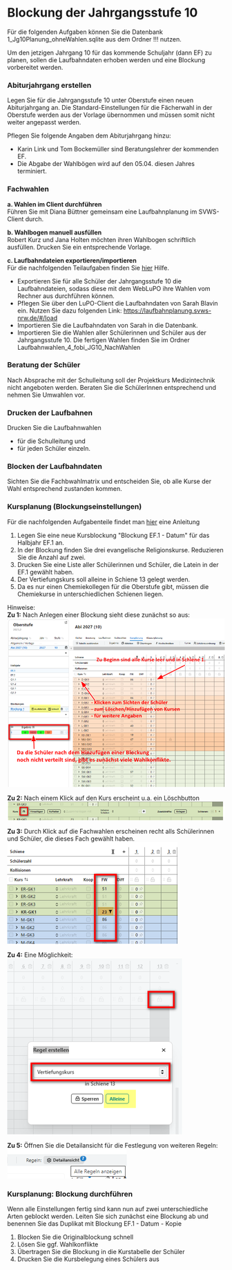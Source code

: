 # Blockung der Jahrgangsstufe 10
Für die folgenden Aufgaben können Sie die Datenbank 1_Jg10Planung_ohneWahlen.sqlite aus dem Ordner !!! nutzen.   

Um den jetzigen Jahrgang 10 für das kommende Schuljahr (dann EF) zu planen, sollen die Laufbahndaten erhoben werden und eine Blockung vorbereitet werden.   

### Abiturjahrgang erstellen
Legen Sie für die Jahrgangsstufe 10 unter Oberstufe einen neuen Abiturjahrgang an. Die Standard-Einstellungen für die Fächerwahl in der Oberstufe werden aus der Vorlage übernommen und müssen somit nicht weiter angepasst werden. 

Pflegen Sie folgende Angaben dem Abiturjahrgang hinzu:
* Karin Link und Tom Bockemüller sind Beratungslehrer der kommenden EF.
* Die Abgabe der Wahlbögen wird auf den 05.04. diesen Jahres terminiert.

### Fachwahlen
**a. Wahlen im Client durchführen**  
Führen Sie mit Diana Büttner gemeinsam eine Laufbahnplanung im SVWS-Client durch.

**b. Wahlbogen manuell ausfüllen**  
Robert Kurz und Jana Holten möchten ihren Wahlbogen schriftlich ausfüllen. Drucken Sie ein entsprechende Vorlage.

**c. Laufbahndateien exportieren/importieren**  
Für die nachfolgenden Teilaufgaben finden Sie [hier](https://help.svws-nrw.de/gost/laufbahn/) Hilfe.
* Exportieren Sie für alle Schüler der Jahrgangsstufe 10 die Laufbahndateien, sodass diese mit dem WebLuPO ihre Wahlen vom Rechner aus durchführen können.
* Pflegen Sie über den LuPO-Client die Laufbahndaten von Sarah Blavin ein. Nutzen Sie dazu folgenden Link: https://laufbahnplanung.svws-nrw.de/#/load
* Importieren Sie die Laufbahndaten von Sarah in die Datenbank.
* Importieren Sie die Wahlen aller Schülerinnen und Schüler aus der Jahrgangsstufe 10. Die fertigen Wahlen finden Sie im Ordner Laufbahnwahlen_4_fobi_JG10_NachWahlen

### Beratung der Schüler
Nach Absprache mit der Schulleitung soll der Projektkurs Medizintechnik nicht angeboten werden. Beraten Sie die SchülerInnen entsprechend und nehmen Sie Umwahlen vor.

### Drucken der Laufbahnen
Drucken Sie die Laufbahnwahlen
* für die Schulleitung und 
* für jeden Schüler einzeln.


### Blocken der Laufbahndaten
Sichten Sie die Fachbwahlmatrix und entscheiden Sie, ob alle Kurse der Wahl entsprechend zustanden kommen.

### Kursplanung (Blockungseinstellungen)
Für die nachfolgenden Aufgabenteile findet man [hier](https://hilfe.svws-nrw.de/gost/kursplanung/) eine Anleitung
1. Legen Sie eine neue Kursblockung "Blockung EF.1 - Datum" für das Halbjahr EF.1 an.
2. In der Blockung finden Sie drei evangelische Religionskurse. Reduzieren Sie die Anzahl auf zwei.
3. Drucken Sie eine Liste aller Schülerinnen und Schüler, die Latein in der EF.1 gewählt haben.
4. Der Vertiefungskurs soll alleine in Schiene 13 gelegt werden.
5. Da es nur einen Chemiekollegen für die Oberstufe gibt, müssen die Chemiekurse in unterschiedlichen Schienen liegen.


Hinweise:   
**Zu 1:**
Nach Anlegen einer Blockung sieht diese zunächst so aus:   
![Anlegen einer Blockung](./graphics/BlockungJG10_Blockung.png)   

**Zu 2:** 
Nach einem Klick auf den Kurs erscheint u.a. ein Löschbutton
![Kurs löschen](./graphics/BlockungKommendeEF_KursplanungJG10_loeschen.png)   

**Zu 3:**
Durch Klick auf die Fachwahlen erscheinen recht alls Schülerinnen und Schüler, die dieses Fach gewählt haben.
![Schüler einer Fachwahl](./graphics/BlockungKommendeEF_KursplanungJG10_schuelerliste.png)   

**Zu 4:**
Eine Möglichkeit:
![Vertiefungskurs festlegen](./graphics/BlockungKommendeEF_KursplanungJG10_VTF.png)   

**Zu 5:**
Öffnen Sie die Detailansicht für die Festlegung von weiteren Regeln:
![Festlegen von RRegeln](./graphics/BlockungKommendeEF_KursplanungJG10_Regeln.png) 

### Kursplanung: Blockung durchführen
Wenn alle Einstellungen fertig sind kann nun auf zwei unterschiedliche Arten geblockt werden. Leiten Sie sich zunächst eine Blockung ab und benennen Sie das Duplikat mit Blockung EF.1 - Datum - Kopie
1) Blocken Sie die Originalblockung schnell
2) Lösen Sie ggf. Wahlkonflikte 
3) Übertragen Sie die Blockung in die Kurstabelle der Schüler
4) Drucken Sie die Kursbelegung eines Schülers aus





